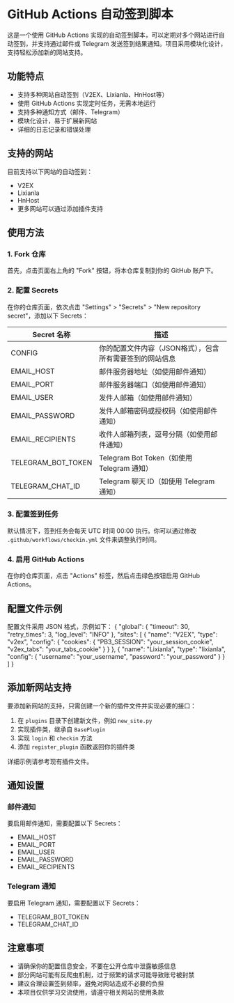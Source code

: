# GitHub Actions 自动签到脚本

这是一个使用 GitHub Actions 实现的自动签到脚本，可以定期对多个网站进行自动签到，并支持通过邮件或 Telegram 发送签到结果通知。项目采用模块化设计，支持轻松添加新的网站支持。

## 功能特点

- 支持多种网站自动签到（V2EX、Lixianla、HnHost等）
- 使用 GitHub Actions 实现定时任务，无需本地运行
- 支持多种通知方式（邮件、Telegram）
- 模块化设计，易于扩展新网站
- 详细的日志记录和错误处理

## 支持的网站

目前支持以下网站的自动签到：
- V2EX
- Lixianla
- HnHost
- 更多网站可以通过添加插件支持

## 使用方法

### 1. Fork 仓库

首先，点击页面右上角的 "Fork" 按钮，将本仓库复制到你的 GitHub 账户下。

### 2. 配置 Secrets

在你的仓库页面，依次点击 "Settings" > "Secrets" > "New repository secret"，添加以下 Secrets：

| Secret 名称          | 描述                                                                 |
|----------------------|---------------------------------------------------------------------|
| CONFIG               | 你的配置文件内容（JSON格式），包含所有需要签到的网站信息                          |
| EMAIL_HOST           | 邮件服务器地址（如使用邮件通知）                                       |
| EMAIL_PORT           | 邮件服务器端口（如使用邮件通知）                                       |
| EMAIL_USER           | 发件人邮箱（如使用邮件通知）                                         |
| EMAIL_PASSWORD       | 发件人邮箱密码或授权码（如使用邮件通知）                               |
| EMAIL_RECIPIENTS     | 收件人邮箱列表，逗号分隔（如使用邮件通知）                              |
| TELEGRAM_BOT_TOKEN   | Telegram Bot Token（如使用 Telegram 通知）                            |
| TELEGRAM_CHAT_ID     | Telegram 聊天 ID（如使用 Telegram 通知）                              |

### 3. 配置签到任务

默认情况下，签到任务会每天 UTC 时间 00:00 执行。你可以通过修改 `.github/workflows/checkin.yml` 文件来调整执行时间。

### 4. 启用 GitHub Actions

在你的仓库页面，点击 "Actions" 标签，然后点击绿色按钮启用 GitHub Actions。

## 配置文件示例

配置文件采用 JSON 格式，示例如下：
{
    "global": {
        "timeout": 30,
        "retry_times": 3,
        "log_level": "INFO"
    },
    "sites": [
        {
            "name": "V2EX",
            "type": "v2ex",
            "config": {
                "cookies": {
                    "PB3_SESSION": "your_session_cookie",
                    "v2ex_tabs": "your_tabs_cookie"
                }
            }
        },
        {
            "name": "Lixianla",
            "type": "lixianla",
            "config": {
                "username": "your_username",
                "password": "your_password"
            }
        }
    ]
}
## 添加新网站支持

要添加新网站的支持，只需创建一个新的插件文件并实现必要的接口：

1. 在 `plugins` 目录下创建新文件，例如 `new_site.py`
2. 实现插件类，继承自 `BasePlugin`
3. 实现 `login` 和 `checkin` 方法
4. 添加 `register_plugin` 函数返回你的插件类

详细示例请参考现有插件文件。

## 通知设置

### 邮件通知

要启用邮件通知，需要配置以下 Secrets：
- EMAIL_HOST
- EMAIL_PORT
- EMAIL_USER
- EMAIL_PASSWORD
- EMAIL_RECIPIENTS

### Telegram 通知

要启用 Telegram 通知，需要配置以下 Secrets：
- TELEGRAM_BOT_TOKEN
- TELEGRAM_CHAT_ID

## 注意事项

- 请确保你的配置信息安全，不要在公开仓库中泄露敏感信息
- 部分网站可能有反爬虫机制，过于频繁的请求可能导致账号被封禁
- 建议合理设置签到频率，避免对网站造成不必要的负担
- 本项目仅供学习交流使用，请遵守相关网站的使用条款
    
